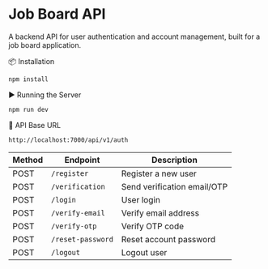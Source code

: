 # Job Board API
A backend API for user authentication and account management, built for a job board application.

📦 Installation
```bash
npm install
```

▶️ Running the Server
```bash
npm run dev
```

📡 API Base URL
``` bash
http://localhost:7000/api/v1/auth
```

| Method | Endpoint          | Description                 |
| ------ | ----------------- | --------------------------- |
| POST   | `/register`       | Register a new user         |
| POST   | `/verification`   | Send verification email/OTP |
| POST   | `/login`          | User login                  |
| POST   | `/verify-email`   | Verify email address        |
| POST   | `/verify-otp`     | Verify OTP code             |
| POST   | `/reset-password` | Reset account password      |
| POST   | `/logout`         | Logout user                 |